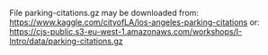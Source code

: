File parking-citations.gz may be downloaded from:
https://www.kaggle.com/cityofLA/los-angeles-parking-citations
or:
https://cjs-public.s3-eu-west-1.amazonaws.com/workshops/I-Intro/data/parking-citations.gz
